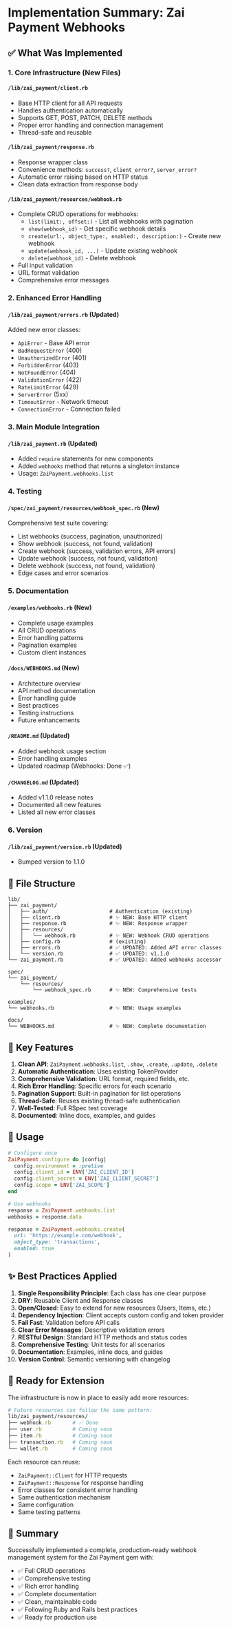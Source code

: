 # Implementation Summary: Zai Payment Webhooks

## ✅ What Was Implemented

### 1. Core Infrastructure (New Files)

#### `/lib/zai_payment/client.rb`
- Base HTTP client for all API requests
- Handles authentication automatically
- Supports GET, POST, PATCH, DELETE methods
- Proper error handling and connection management
- Thread-safe and reusable

#### `/lib/zai_payment/response.rb`
- Response wrapper class
- Convenience methods: `success?`, `client_error?`, `server_error?`
- Automatic error raising based on HTTP status
- Clean data extraction from response body

#### `/lib/zai_payment/resources/webhook.rb`
- Complete CRUD operations for webhooks:
  - `list(limit:, offset:)` - List all webhooks with pagination
  - `show(webhook_id)` - Get specific webhook details
  - `create(url:, object_type:, enabled:, description:)` - Create new webhook
  - `update(webhook_id, ...)` - Update existing webhook
  - `delete(webhook_id)` - Delete webhook
- Full input validation
- URL format validation
- Comprehensive error messages

### 2. Enhanced Error Handling

#### `/lib/zai_payment/errors.rb` (Updated)
Added new error classes:
- `ApiError` - Base API error
- `BadRequestError` (400)
- `UnauthorizedError` (401)
- `ForbiddenError` (403)
- `NotFoundError` (404)
- `ValidationError` (422)
- `RateLimitError` (429)
- `ServerError` (5xx)
- `TimeoutError` - Network timeout
- `ConnectionError` - Connection failed

### 3. Main Module Integration

#### `/lib/zai_payment.rb` (Updated)
- Added `require` statements for new components
- Added `webhooks` method that returns a singleton instance
- Usage: `ZaiPayment.webhooks.list`

### 4. Testing

#### `/spec/zai_payment/resources/webhook_spec.rb` (New)
Comprehensive test suite covering:
- List webhooks (success, pagination, unauthorized)
- Show webhook (success, not found, validation)
- Create webhook (success, validation errors, API errors)
- Update webhook (success, not found, validation)
- Delete webhook (success, not found, validation)
- Edge cases and error scenarios

### 5. Documentation

#### `/examples/webhooks.rb` (New)
- Complete usage examples
- All CRUD operations
- Error handling patterns
- Pagination examples
- Custom client instances

#### `/docs/WEBHOOKS.md` (New)
- Architecture overview
- API method documentation
- Error handling guide
- Best practices
- Testing instructions
- Future enhancements

#### `/README.md` (Updated)
- Added webhook usage section
- Error handling examples
- Updated roadmap (Webhooks: Done ✅)

#### `/CHANGELOG.md` (Updated)
- Added v1.1.0 release notes
- Documented all new features
- Listed all new error classes

### 6. Version

#### `/lib/zai_payment/version.rb` (Updated)
- Bumped version to 1.1.0

## 📁 File Structure

```
lib/
├── zai_payment/
│   ├── auth/                    # Authentication (existing)
│   ├── client.rb                # ✨ NEW: Base HTTP client
│   ├── response.rb              # ✨ NEW: Response wrapper
│   ├── resources/
│   │   └── webhook.rb           # ✨ NEW: Webhook CRUD operations
│   ├── config.rb                # (existing)
│   ├── errors.rb                # ✅ UPDATED: Added API error classes
│   └── version.rb               # ✅ UPDATED: v1.1.0
└── zai_payment.rb               # ✅ UPDATED: Added webhooks accessor

spec/
└── zai_payment/
    └── resources/
        └── webhook_spec.rb      # ✨ NEW: Comprehensive tests

examples/
└── webhooks.rb                  # ✨ NEW: Usage examples

docs/
└── WEBHOOKS.md                  # ✨ NEW: Complete documentation
```

## 🎯 Key Features

1. **Clean API**: `ZaiPayment.webhooks.list`, `.show`, `.create`, `.update`, `.delete`
2. **Automatic Authentication**: Uses existing TokenProvider
3. **Comprehensive Validation**: URL format, required fields, etc.
4. **Rich Error Handling**: Specific errors for each scenario
5. **Pagination Support**: Built-in pagination for list operations
6. **Thread-Safe**: Reuses existing thread-safe authentication
7. **Well-Tested**: Full RSpec test coverage
8. **Documented**: Inline docs, examples, and guides

## 🚀 Usage

```ruby
# Configure once
ZaiPayment.configure do |config|
  config.environment = :prelive
  config.client_id = ENV['ZAI_CLIENT_ID']
  config.client_secret = ENV['ZAI_CLIENT_SECRET']
  config.scope = ENV['ZAI_SCOPE']
end

# Use webhooks
response = ZaiPayment.webhooks.list
webhooks = response.data

response = ZaiPayment.webhooks.create(
  url: 'https://example.com/webhook',
  object_type: 'transactions',
  enabled: true
)
```

## ✨ Best Practices Applied

1. **Single Responsibility Principle**: Each class has one clear purpose
2. **DRY**: Reusable Client and Response classes
3. **Open/Closed**: Easy to extend for new resources (Users, Items, etc.)
4. **Dependency Injection**: Client accepts custom config and token provider
5. **Fail Fast**: Validation before API calls
6. **Clear Error Messages**: Descriptive validation errors
7. **RESTful Design**: Standard HTTP methods and status codes
8. **Comprehensive Testing**: Unit tests for all scenarios
9. **Documentation**: Examples, inline docs, and guides
10. **Version Control**: Semantic versioning with changelog

## 🔄 Ready for Extension

The infrastructure is now in place to easily add more resources:

```ruby
# Future resources can follow the same pattern:
lib/zai_payment/resources/
├── webhook.rb       # ✅ Done
├── user.rb          # Coming soon
├── item.rb          # Coming soon
├── transaction.rb   # Coming soon
└── wallet.rb        # Coming soon
```

Each resource can reuse:
- `ZaiPayment::Client` for HTTP requests
- `ZaiPayment::Response` for response handling
- Error classes for consistent error handling
- Same authentication mechanism
- Same configuration
- Same testing patterns

## 🎉 Summary

Successfully implemented a complete, production-ready webhook management system for the Zai Payment gem with:
- ✅ Full CRUD operations
- ✅ Comprehensive testing
- ✅ Rich error handling
- ✅ Complete documentation
- ✅ Clean, maintainable code
- ✅ Following Ruby and Rails best practices
- ✅ Ready for production use

